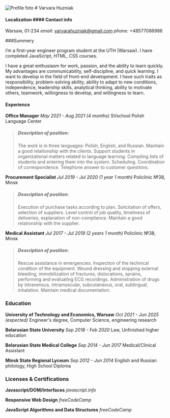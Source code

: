 ![Profile foto](profilfoto.jpg "Profile foto")            # Varvara Huzniak
                                                        

#### Localization                           #### Contact info

Warsaw, 01-234                              *email:* varvarahuzniak@gmail.com
                                            *phone:* +48577086986
                                            
###Summery

I’m a first-year engineer program student at the UTH (Warsaw). I have completed JavaScript, HTML, CSS courses.

I have a great enthusiasm for work, passion, and the ability to learn quickly.
My advantages are communicability, self-discipline, and quick learning.
I want to develop in the field of front-end development. I have such traits as responsibility,
problem-solving ability, ability to adapt to new conditions, independence, leadership skills, analytical thinking,
ability to motivate others, teamwork, willingness to develop, and willingness to learn.

#### Experience

**Office Manager** *May 2021 - Aug 2021 (4 months)*
  SVschool Polish Language Center

> ##### Description of position:
> The work is in three languages: Polish, English, and Russian.
> Maintain a good relationship with the clients.
> Support students in organizational matters related to language learning.
> Compiling lists of students and entering them into the system. Scheduling.
> Coordination of correspondence. Telephone answer to customer questions.


**Procurement Specialist** *Jul 2019 - Jul 2020 (1 year 1 month)*
  Policlinic №38, Minsk

> ##### Description of position:
> Execution of purchase tasks according to plan.
> Solicitation of offers, selection of suppliers.
> Level control of job quality, timeliness of deliveries, explanation of non-compliance.
> Maintain a good relationship with the supplier.


**Medical Assistant** *Jul 2017 - Jul 2019 (2 years 1 month)*
  Policlinic №38, Minsk

> ##### Description of position:
> Rescue assistance in emergencies. Inspection of the technical condition of the equipment.
> Wound dressing and stopping external bleeding, immobilization of fractures, dislocations,
> sprains, performing and evaluating ECG recordings. Administration of drugs by intravenous,
> intramuscular, subcutaneous, oral, sublingual, inhalation. Maintain medical documentation.


### Education

**University of Technology and Economics, Warsaw** *Oct 2021 - Jun 2025 (expected)*
  Engineer's degree, Computer Science, engineering research

**Belarusian State University** *Sep 2018 - Feb 2020*
  Law, Unfinished higher education
  
**Belarusian State Medical College** *Sep 2014 - Jun 2017*
  Medical/Clinical Assistant

**Minsk State Regional Lyceum** *Sep 2012 - Jun 2014*
  English and Russian philology, High School Diploma
  
  
### Licenses & Certifications
  
**Javascript/DOM/Interfaces** 
*javascript.info*

**Responsive Web Design**
*freeCodeCamp*

**JavaScript Algorithms and Data Structures**
*freeCodeCamp*


